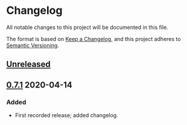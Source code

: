 # Changelog

All notable changes to this project will be documented in this file.

The format is based on [Keep a Changelog](https://keepachangelog.com/en/1.0.0/),
and this project adheres to [Semantic Versioning](https://semver.org/spec/v2.0.0.html).

## [Unreleased]

## [0.7.1] 2020-04-14

### Added

- First recorded release; added changelog.


[Unreleased]: https://github.com/giantswarm/api-schema/compare/v0.7.1..HEAD
[0.7.1]: https://github.com/giantswarm/api-schema/releases/tag/v0.7.1
